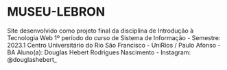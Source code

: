 # MUSEU-LEBRON
Site desenvolvido como projeto final da disciplina de Introdução à Tecnologia Web     1º período do curso de Sistema de Informação - Semestre: 2023.1     Centro Universitário do Rio São Francisco - UniRios / Paulo Afonso - BA     Aluno(a): Douglas Hebert Rodrigues Nascimento - Instagram: @douglashebert_
